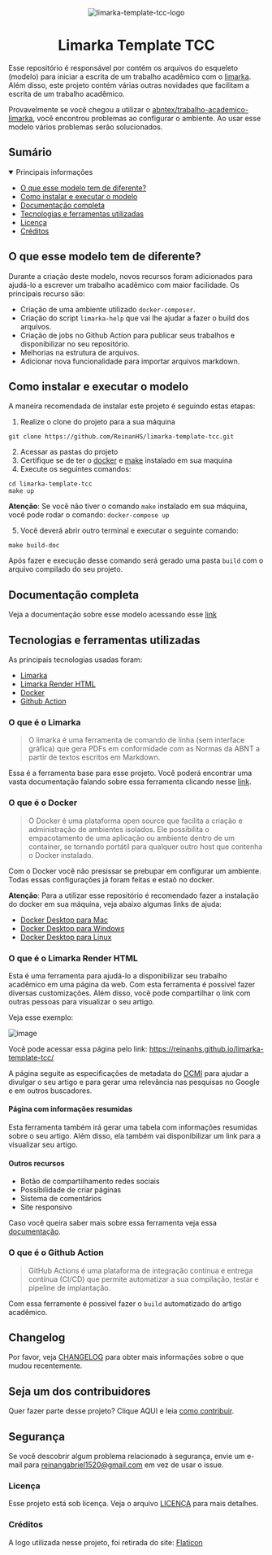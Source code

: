 <div align="center">

 ![limarka-template-tcc-logo](https://user-images.githubusercontent.com/28494067/192121768-6d86c159-29bb-4df1-b84b-7e8e65569c9e.png)
 # Limarka Template TCC
 
</div>

Esse repositório é responsável por contém os arquivos do esqueleto (modelo) para iniciar a escrita de um trabalho acadêmico com o [limarka](https://github.com/abntex/limarka). Além disso, este projeto contém várias outras novidades que facilitam a escrita de um trabalho acadêmico.

Provavelmente se você chegou a utilizar o [abntex/trabalho-academico-limarka](https://github.com/abntex/trabalho-academico-limarka), você encontrou problemas ao configurar o ambiente. Ao usar esse modelo vários problemas serão solucionados.

## Sumário

<details open>
<summary>Principais informações</summary>

* [O que esse modelo tem de diferente?](#head-intro)
* [Como instalar e executar o modelo](#head-instalar)
* [Documentação completa](#head-documentacao)
* [Tecnologias e ferramentas utilizadas](#head-tecnologias)
* [Licença](#head-licenca)
* [Créditos](#head-creditos)

</details>

## O que esse modelo tem de diferente? <a name="head-intro"></a>

Durante a criação deste modelo, novos recursos foram adicionados para ajudá-lo a escrever um trabalho acadêmico com maior facilidade.
Os principais recurso são:

- Criação de uma ambiente utilizado `docker-composer`.
- Criação do script `limarka-help` que vai lhe ajudar a fazer o build dos arquivos.
- Criação de jobs no Github Action para publicar seus trabalhos e disponibilizar no seu repositório.
- Melhorias na estrutura de arquivos.
- Adicionar nova funcionalidade para importar arquivos markdown.

## Como instalar e executar o modelo <a name="head-instalar"></a>

A maneira recomendada de instalar este projeto é seguindo estas etapas:

1. Realize o clone do projeto para a sua máquina

```shell
git clone https://github.com/ReinanHS/limarka-template-tcc.git
```

2. Acessar as pastas do projeto
3. Certifique se de ter o [docker](#head-docker) e [make](https://www.youtube.com/watch?v=a3ejgWLqelQ) instalado em sua maquina
4. Execute os seguintes comandos:

```shell
cd limarka-template-tcc 
make up
```

**Atenção**: Se você não tiver o comando `make` instalado em sua máquina, você pode rodar o comando:
`docker-compose up`

5. Você deverá abrir outro terminal e executar o seguinte comando:

```shell
make build-doc
```

Após fazer e execução desse comando será gerado uma pasta `build` com o arquivo compilado do seu projeto.

## Documentação completa <a name="head-documentacao"></a>

Veja a documentação sobre esse modelo acessando esse [link](https://github.com/ReinanHS/limarka-template-tcc/wiki)

## Tecnologias e ferramentas utilizadas <a name="head-tecnologias"></a>

As principais tecnologias usadas foram:

- [Limarka](#head-limarka)
- [Limarka Render HTML](#head-limarka-render)
- [Docker](#head-docker)
- [Github Action](#head-github-action)

### O que é o Limarka <a name="head-limarka"></a>

> O limarka é uma ferramenta de comando de linha (sem interface gráfica) que gera PDFs em conformidade com as Normas da ABNT a partir de textos escritos em Markdown.

Essa é a ferramenta base para esse projeto. Você poderá encontrar uma vasta documentação falando sobre essa ferramenta clicando nesse [link](https://github.com/abntex/limarka/wiki).

### O que é o Docker <a name="head-docker"></a>

> O Docker é uma plataforma open source que facilita a criação e administração de ambientes isolados. Ele possibilita o empacotamento de uma aplicação ou ambiente dentro de um container, se tornando portátil para qualquer outro host que contenha o Docker instalado.

Com o Docker você não presissar se prebupar em configurar um ambiente. Todas essas configurações já foram feitas e estaõ no docker. 

**Atenção**: Para a utilizar esse repositório é recomendado fazer a instalação do docker em sua máquina, veja abaixo algumas links de ajuda:

- [Docker Desktop para Mac](https://youtu.be/ktNYPv6kfVk)
- [Docker Desktop para Windows](https://youtu.be/05YN8F8ajBc)
- [Docker Desktop para Linux](https://youtu.be/q4ZK6IJCS6Q)

### O que é o Limarka Render HTML <a name="head-limarka-render"></a>

Esta é uma ferramenta para ajudá-lo a disponibilizar seu trabalho acadêmico em uma página da web. Com esta ferramenta é possível fazer diversas customizações. Além disso, você pode compartilhar o link com outras pessoas para visualizar o seu artigo.

Veja esse exemplo:

![image](https://user-images.githubusercontent.com/28494067/192122523-5656c7c8-a30f-4f77-963b-289a84c9a89d.png)

Você pode acessar essa página pelo link: https://reinanhs.github.io/limarka-template-tcc/

A página seguite as especificações de metadata do [DCMI](https://www.dublincore.org/specifications/dublin-core/dcmi-terms/) para ajudar a divulgar o seu artigo e para gerar uma relevância nas pesquisas no Google e em outros buscadores.

#### Página com informações resumidas

Esta ferramenta também irá gerar uma tabela com informações resumidas sobre o seu artigo. Além disso, ela também vai disponibilizar um link para a visualizar seu artigo.

#### Outros recursos

- Botão de compartilhamento redes sociais
- Possibilidade de criar páginas
- Sistema de comentários
- Site responsivo

Caso você queira saber mais sobre essa ferramenta veja essa [documentação](https://github.com/ReinanHS/limarka-render-html/wiki).

### O que é o Github Action <a name="head-github-action"></a>

> GitHub Actions é uma plataforma de integração contínua e entrega contínua (CI/CD) que permite automatizar a sua compilação, testar e pipeline de implantação.

Com essa ferramente é possivel fazer o `build` automatizado do artigo acadêmico.

## Changelog

Por favor, veja [CHANGELOG](CHANGELOG.md) para obter mais informações sobre o que mudou recentemente.

## Seja um dos contribuidores

Quer fazer parte desse projeto? Clique AQUI e leia [como contribuir](CONTRIBUTING.md).

## Segurança

Se você descobrir algum problema relacionado à segurança, envie um e-mail para reinangabriel1520@gmail.com em vez de
usar o issue.

### Licença <a name="head-Licenca"></a>

Esse projeto está sob licença. Veja o arquivo [LICENÇA](LICENSE.md) para mais detalhes.

### Créditos <a name="head-creditos"></a>

A logo utilizada nesse projeto, foi retirada do site: [Flaticon](https://www.flaticon.com/br/icones-gratis/biblioteca)
